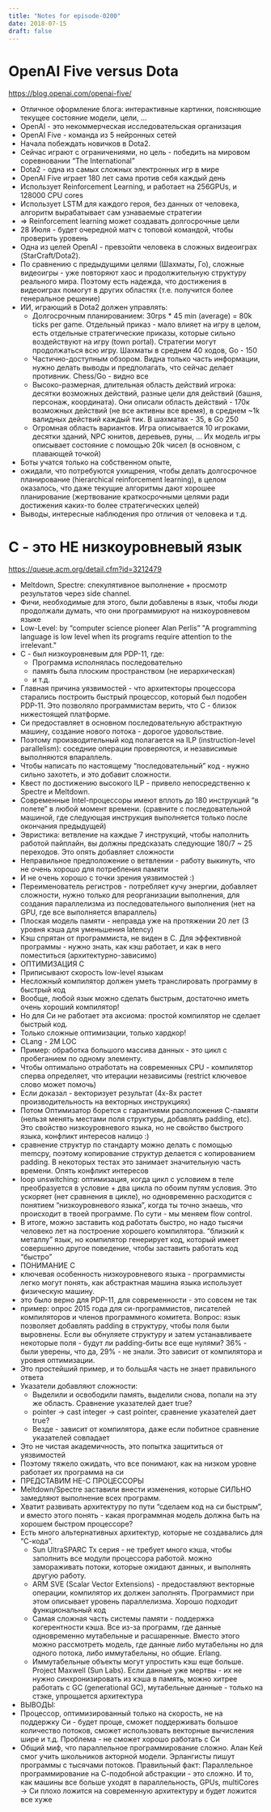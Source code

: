 ```yaml
---
title: "Notes for episode-0200"
date: 2018-07-15
draft: false
---
```


# OpenAI Five versus Dota
https://blog.openai.com/openai-five/

- Отличное оформление блога: интерактивные картинки, поясняющие текущее состояние модели, цели, …
- OpenAI - это некоммерческая исследовательская организация
- OpenAI Five - команда из 5 нейронных сетей
- Начала побеждать новичков в Dota2.
- Сейчас играют с ограничениями, но цель - победить на мировом соревновании “The International”
- Dota2 - одна из самых сложных электронных игр в мире
- OpenAI Five играет 180 лет сама против себя каждый день
- Использует Reinforcement Learning, и работает на 256GPUs, и 128000 CPU cores
- Использует LSTM для каждого героя, без данных от человека, алгоритм вырабатывает сам узнаваемые стратегии
- => Reinforcement learning может создавать долгосрочные цели
- 28 Июля - будет очередной матч с топовой командой, чтобы проверить уровень
- Одна из целей OpenAI  - превзойти человека в сложных видеоиграх (StarCraft/Dota2).
- По сравнению с предыдущими целями (Шахматы, Го), сложные видеоигры - уже повторяют хаос и продолжительную структуру реального мира. Поэтому есть надежда, что достижения в видеоиграх помогут в других областях (т.е. получится более генеральное решение)
- ИИ, играющий в Dota2 должен управлять:
    - Долгосрочным планированием: 30rps * 45 min (average) = 80k ticks per game. Отдельный приказ - мало влияет на игру в целом, есть отдельные стратегические приказы, которые сильно воздействуют на игру (town portal). Стратегии могут продолжаться всю игру. Шахматы в среднем 40 ходов, Go - 150
    - Частично-доступным обзором. Видна только часть информации, нужно делать выводы и предполагать, что сейчас делает противник. Chess/Go - видно все
    - Высоко-размерная, длительная область действий игрока: десятки возможных действий, разные цели для действий (башня, персонаж, координата). Они описали область действий - 170к возможных действий (не все активны все время), в среднем ~1k валидных действий каждый тик. В шахматах - 35, в Go 250
    - Огромная область вариантов. Игра описывается 10 игроками, десятки зданий, NPC юнитов, деревьев, руны, … Их модель игры описывает состояние с помощью 20k чисел (в основном, с плавающей точкой)
- Боты учатся только на собственном опыте,
- ожидали, что потребуются ухищрения, чтобы делать долгосрочное планирование (hierarchical reinforcement learning), в целом оказалось, что даже текущие алгоритмы дают хорошее планирование (жертвование краткосрочными целями ради достижения каких-то более стратегических целей)
- Выводы, интересные наблюдения про отличия от человека и т.д.


# С - это НЕ низкоуровневый язык
https://queue.acm.org/detail.cfm?id=3212479

- Meltdown, Spectre: спекулятивное выполнение + просмотр результатов через side channel.
- Фичи, необходимые для этого, были добавлены в язык, чтобы люди продолжали думать, что они программируют на низкоуровневом языке
- Low-Level: by “computer science pioneer Alan Perlis” "A programming language is low level when its programs require attention to the irrelevant."
- C - был низкоуровневым для PDP-11, где:
    - Программа исполнялась последовательно
    - память была плоским пространством (не иерархическая)
    - и т.д.
- Главная причина уязвимостей - что архитекторы процессора старались построить быстрый процессор, который был подобен PDP-11. Это позволяло программистам верить, что C - близок нижестоящей платформе.
- Си предоставляет в основном последовательную абстрактную машину, создание нового потока - дорогое удовольствие.
- Поэтому производительный код полагается на ILP (instruction-level parallelism): соседние операции проверяются, и независимые выполняются впараллель.
- Чтобы написать по настоящему “последовательный” код - нужно сильно захотеть, и это добавит сложности.
- Квест по достижению высокого ILP - привело непосредственно к Spectre и Meltdown.
- Современные Intel-процессоры имеют вплоть до 180 инструкций “в полете” в любой момент времени. (сравните с последовательной машиной, где следующая инструкция выполняется только после окончания предыдущей)
- Эвристика: ветвление на каждые 7 инструкций, чтобы наполнить работой пайплайн, вы должны предсказать следующие 180/7 ~ 25 переходов. Это опять добавляет сложности
- Неправильное предположение о ветвлении - работу выкинуть, что не очень хорошо для потребления памяти
- И не очень хорошо с точки зрения уязвимостей :)
- Переименователь регистров - потребляет кучу энергии, добавляет сложности, нужно только для реорганизации выполнения, для создания параллелизма из последовательного выполнения (нет на GPU, где все выполняется впараллель)
- Плоская модель памяти - неправда уже на протяжении 20 лет (3 уровня кэша для уменьшения latency)
- Кэш спрятан от программиста, не виден в C. Для эффективной программы - нужно знать, как кэш работает, и как в него поместиться (архитектурно-зависимо)
- ОПТИМИЗАЦИЯ С
- Приписывают скорость low-level языкам
- Несложный компилятор должен уметь транслировать программу в быстрый код
- Вообще, любой язык можно сделать быстрым, достаточно иметь очень хороший компилятор!
- Но для Си не работает эта аксиома: простой компилятор не сделает быстрый код.
- Только сложные оптимизации, только хардкор!
- CLang - 2M LOC
- Пример: обработка большого массива данных - это цикл с пробеганием по одному элементу.
- Чтобы оптимально отработать на современных CPU - компилятор сперва определяет, что итерации независимы (restrict ключевое слово может помочь)
- Если доказал - векторизует результат (4x-8x растет производительность на векторных инструкциях)
- Потом Оптимизатор борется с гарантиями расположения C-памяти (нельзя менять местами поля структуры, добавлять padding, etc). Это свойство низкоуровневого языка, но не свойство быстрого языка, конфликт интересов налицо :)
- сравнение структур по стандарту можно делать с помощью memcpy, поэтому копирование структур делается с копированием padding. В некоторых тестах это занимает значительную часть времени. Опять конфликт интересов
- loop unswitching: оптимизация, когда цикл с условием в теле преобразуется в условие + два цикла по обоим путям условия. Это ускоряет (нет сравнения в цикле), но одновременно расходится с понятием “низкоуровневого языка”, когда ты точно знаешь, что происходит в твоей программе. По сути - мы меняем flow control.
- В итоге, можно заставить код работать быстро, но надо тысячи человеко лет на построение хорошего компилятора. “близкий к металлу” язык, но компилятор генерирует код, который имеет совершенно другое поведение, чтобы заставить работать код “быстро”
- ПОНИМАНИЕ С
- ключевая особенность низкоуровневого языка - программисты легко могут понять, как абстрактная машина языка использует физическую машину.
- это было верно для PDP-11, для современности - это совсем не так
- пример: опрос 2015 года для си-программистов, писателей компиляторов и членов программного комитета. Вопрос: язык позволяет добавлять padding в структуру, чтобы поля были выровнены. Если вы обнуляете структуру и затем устанавливаете некоторые поля - будут ли padding-биты все еще нулями? 36% - были уверены, что да, 29% - не знали. Это зависит от компилятора и уровня оптимизации.
- Это простейший пример, и то большАя часть не знает правильного ответа
- Указатели добавляют сложности:
    - Выделили и освободили память, выделили снова, попали на эту же область. Сравнение указателей дает true?
    - pointer -> cast integer -> cast pointer, сравнение указателей дает true?
    - Везде - зависит от компилятора, даже если побитное сравнение указателей совпадает
- Это не чистая академичность, это попытка защититься от уязвимостей
- Поэтому тяжело ожидать, что все понимают, как на низком уровне работает их программа на си
- ПРЕДСТАВИМ НЕ-С ПРОЦЕССОРЫ
- Meltdown/Spectre заставили внести изменения, которые СИЛЬНО замедляют выполнение всех программ.
- Хватит развивать архитектуру по пути “сделаем код на си быстрым”, и вместо этого понять - какая программная модель должна быть на хорошем быстром процессоре?
- Есть много альтернативных архитектур, которые не создавались для “С-кода”.
    - Sun UltraSPARC Tx серия - не требует много кэша, чтобы заполнить все модули процессора работой. можно замораживать потоки, которые ожидают данных, и выполнять другую работу.
    - ARM SVE (Scalar Vector Extensions) - предоставляют векторные операции, компилятор их должен заполнять. Программист при этом описывает уровень параллелизма. Хорошо подходит функциональный код
    - Самая сложная часть системы памяти - поддержка когерентности кэша. Все из-за программ, где данные одновременно мутабельные и расшаренные. Вместо этого можно рассмотреть модель, где данные либо мутабельны но для одного потока, либо иммутабельны, но общие. Erlang.
    - Иммутабельные объекты могут упростить кэш еще больше. Project Maxwell (Sun Labs). Если данные уже мертвы - их не нужно синхронизировать из кэша в память, можно хитрее работать с GC (generational GC), мутабельные данные - только на стэке, упрощается архитектура
- ВЫВОДЫ:
- Процессор, оптимизированный только на скорость, не на поддержку Си - будет проще, сможет поддерживать большое количество потоков, сможет использовать векторные вычисления шире и т.д. Проблема - не сможет хорошо работать с Си
- Общий миф, что параллельное программирование сложно. Алан Кей смог учить школьников акторной модели. Эрлангисты пишут программы с тысячами потоков. Правильный факт: Параллельное программирование на С-подобной абстракции - это сложно. И то, как машины все больше уходят в параллельность, GPUs, multiCores -> Си плохо ложится на современную архитектуру и будет ложится все хуже

